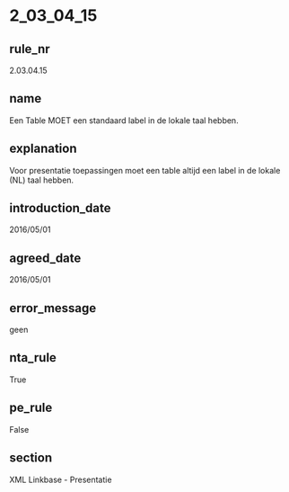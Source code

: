 # 2_03_04_15

## rule_nr
2.03.04.15

## name
Een Table MOET een standaard label in de lokale taal hebben.

## explanation
Voor presentatie toepassingen moet een table altijd een label in de lokale (NL) taal hebben.

## introduction_date
2016/05/01

## agreed_date
2016/05/01

## error_message
geen

## nta_rule
True

## pe_rule
False

## section
XML Linkbase - Presentatie

